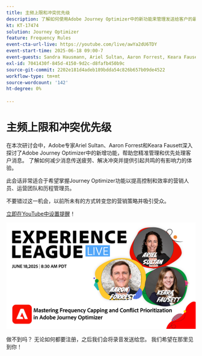 ```yaml
---
title: 主频上限和冲突优先级
description: 了解如何使用Adobe Journey Optimizer中的新功能来管理发送给客户的最重要的消息并确定其优先级。
kt: KT-17474
solution: Journey Optimizer
feature: Frequency Rules
event-cta-url-live: https://youtube.com/live/awYa2dU6TDY
event-start-time: 2025-06-18 09:00-7
event-guests: Sandra Hausmann, Ariel Sultan, Aaron Forrest, Keara Fausett
exl-id: 7041430f-845d-4150-9d2c-d8fafb450b9c
source-git-commit: 2202e181d4adeb189bdda54c826b657b09de4522
workflow-type: tm+mt
source-wordcount: '142'
ht-degree: 0%

---
```


# 主频上限和冲突优先级

在本次研讨会中，Adobe专家Ariel Sultan、Aaron Forrest和Keara Fausett深入探讨了Adobe Journey Optimizer中的新增功能，帮助您精准管理和优先处理客户消息。 了解如何减少消息传送疲劳、解决冲突并提供引起共鸣的有影响力的体验。

此会话非常适合于希望掌握Journey Optimizer功能以提高控制和效率的营销人员、运营团队和历程管理员。

不要错过这一机会，以前所未有的方式转变您的营销策略并吸引受众。

[立即在YouTube中设置提醒](https://www.youtube.com/live/awYa2dU6TDY)！

![webbanner](/help/experience-league-live/episodes/assets/exl-live-web-banner-20250618.png)

做不到吗？ 无论如何都要注册，之后我们会将录音发送给您。 我们希望在那里见到你！
